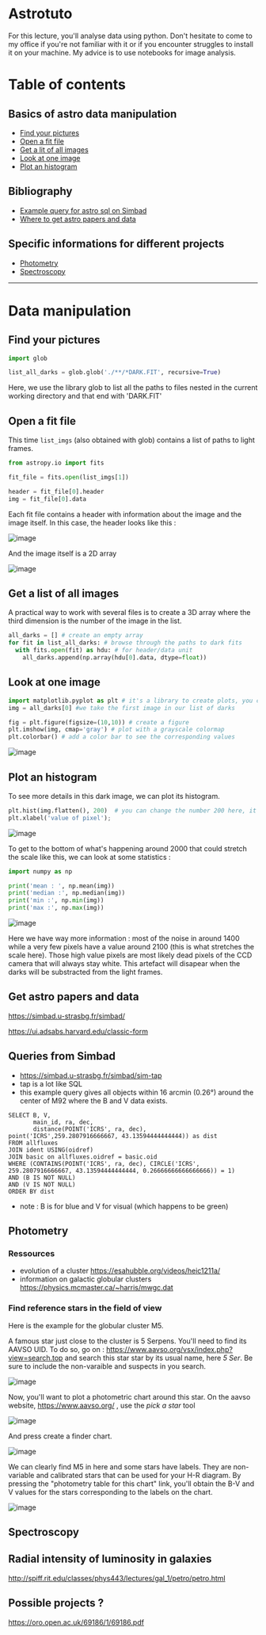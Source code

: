 # Astrotuto

For this lecture, you'll analyse data using python. Don't hesitate to come to my office if you're not familiar with it or if you encounter struggles to install it on your machine. 
My advice is to use notebooks for image analysis.

# Table of contents

## Basics of astro data manipulation

* [Find your pictures](#find-your-pictures)
* [Open a fit file](#open-a-fit-file)
* [Get a lit of all images](#get-a-list-of-all-images)
* [Look at one image](#look-at-one-image)
* [Plot an histogram](#plot-an-histogram)

## Bibliography

* [Example query for astro sql on Simbad](#queries-from-simbad)
* [Where to get astro papers and data](#get-astro-papers-and-data)


## Specific informations for different projects

* [Photometry](#photometry)
* [Spectroscopy](#spectroscopy)

---------------------

# Data manipulation


## Find your pictures

```python
import glob

list_all_darks = glob.glob('./**/*DARK.FIT', recursive=True)

```
Here, we use the library glob to list all the paths to files nested in the current working directory and that end with 'DARK.FIT'

## Open a fit file

This time `list_imgs` (also obtained with glob) contains a list of paths to light frames.

```python
from astropy.io import fits

fit_file = fits.open(list_imgs[1])

header = fit_file[0].header
img = fit_file[0].data

```
Each fit file contains a header with information about the image and the image itself. In this case, the header looks like this : 

![image](https://user-images.githubusercontent.com/16650466/156556817-b640729d-4224-4704-ae7d-a1ff5713e187.png)

And the image itself is a 2D array

![image](https://user-images.githubusercontent.com/16650466/156556968-93009707-130f-44e5-86b4-32322c12c2d1.png)


## Get a list of all images

A practical way to work with several files is to create a 3D array where the third dimension is the number of the image in the list.

```python
all_darks = [] # create an empty array
for fit in list_all_darks: # browse through the paths to dark fits
  with fits.open(fit) as hdu: # for header/data unit
    all_darks.append(np.array(hdu[0].data, dtype=float))
```

## Look at one image

```python
import matplotlib.pyplot as plt # it's a library to create plots, you can use an other one if you prefer
img = all_darks[0] #we take the first image in our list of darks

fig = plt.figure(figsize=(10,10)) # create a figure
plt.imshow(img, cmap='gray') # plot with a grayscale colormap
plt.colorbar() # add a color bar to see the corresponding values

```

![image](https://user-images.githubusercontent.com/16650466/156561950-73ca67c7-7336-4064-b7f4-c4725e940f32.png)


## Plot an histogram

To see more details in this dark image, we can plot its histogram. 

```python
plt.hist(img.flatten(), 200)  # you can change the number 200 here, it just defines how coarse your histogram will be
plt.xlabel('value of pixel');
```

![image](https://user-images.githubusercontent.com/16650466/156560390-4c175ff9-b2f2-453c-8e88-bc2a386074f1.png)

To get to the bottom of what's happening around 2000 that could stretch the scale like this, we can look at some statistics : 

```python
import numpy as np

print('mean : ', np.mean(img))
print('median :', np.median(img))
print('min :', np.min(img))
print('max :', np.max(img))
```

![image](https://user-images.githubusercontent.com/16650466/156561434-a1b91249-d380-4f74-8483-f5af90651fc4.png)


Here we have way more information : most of the noise in around 1400 while a very few pixels have a value around 2100 (this is what stretches the scale here). Those high value pixels are most likely dead pixels of the CCD camera that will always stay white. This artefact will disapear when the darks will be substracted from the light frames.





## Get astro papers and data

https://simbad.u-strasbg.fr/simbad/

https://ui.adsabs.harvard.edu/classic-form

## Queries from Simbad

- https://simbad.u-strasbg.fr/simbad/sim-tap
- tap is a lot like SQL
- this example query gives all objects within 16 arcmin (0.26°) around the center of M92 where the B and V data exists. 

```sql:
SELECT B, V, 
       main_id, ra, dec, 
       distance(POINT('ICRS', ra, dec), point('ICRS',259.2807916666667, 43.13594444444444)) as dist 
FROM allfluxes 
JOIN ident USING(oidref) 
JOIN basic on allfluxes.oidref = basic.oid
WHERE (CONTAINS(POINT('ICRS', ra, dec), CIRCLE('ICRS', 259.2807916666667, 43.13594444444444, 0.26666666666666666)) = 1) 
AND (B IS NOT NULL) 
AND (V IS NOT NULL)
ORDER BY dist
```

- note : B is for blue and V for visual (which happens to be green)

## Photometry

### Ressources

- evolution of a cluster https://esahubble.org/videos/heic1211a/
- information on galactic globular clusters https://physics.mcmaster.ca/~harris/mwgc.dat

### Find reference stars in the field of view

Here is the example for the globular cluster M5. 

A famous star just close to the cluster is 5 Serpens. You'll need to find its AAVSO UID. To do so, go on : https://www.aavso.org/vsx/index.php?view=search.top and search this star star by its usual name, here *5 Ser*. Be sure to include the non-varaible and suspects in you search. 

![image](https://user-images.githubusercontent.com/16650466/156001860-2448dac7-14e8-4169-8744-05aef07ee072.png)

Now, you'll want to plot a photometric chart around this star. On the aavso website, https://www.aavso.org/ , use the *pick a star* tool 

![image](https://user-images.githubusercontent.com/16650466/156002327-73f173ed-1bc4-413d-b198-fbcd35f4661e.png)

And press create a finder chart.

![image](https://user-images.githubusercontent.com/16650466/156002728-c17bf854-b156-4034-8a12-7aa5839f84fe.png)

We can clearly find M5 in here and some stars have labels. They are non-variable and calibrated stars that can be used for your H-R diagram. By pressing the "photometry table for this chart" link, you'll obtain the B-V and V values for the stars corresponding to the labels on the chart. 

![image](https://user-images.githubusercontent.com/16650466/156003327-3f276ef7-2219-4496-8606-b0460a2d4997.png)






## Spectroscopy

## Radial intensity of luminosity in galaxies

http://spiff.rit.edu/classes/phys443/lectures/gal_1/petro/petro.html

## Possible projects ?

https://oro.open.ac.uk/69186/1/69186.pdf



